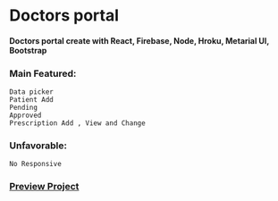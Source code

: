 # Doctors portal
#### Doctors portal create with React, Firebase, Node, Hroku, Metarial UI, Bootstrap
### Main Featured:
    Data picker
    Patient Add
    Pending
    Approved
    Prescription Add , View and Change
    
### Unfavorable:
    No Responsive 

 ### [Preview Project](https://doctors-portal-r.firebaseapp.com/)
